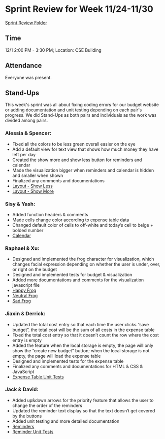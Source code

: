 # Sprint Review for Week 11/24-11/30
[Sprint Review Folder](/specs/sprint-3-review)

## Time
12/1 2:00 PM - 3:30 PM; Location: CSE Building

## Attendance 
Everyone was present.

## Stand-Ups
This week's sprint was all about fixing coding errors for our budget website or adding documentation and unit testing depending on each pair's progress. We did Stand-Ups as both pairs and individuals as the work was divided among pairs.

### Alessia & Spencer:
- Fixed all the colors to be less green overall easier on the eye
- Add a default view for text view that shows how much money they have left per day
- Created the show more and show less button for reminders and calendar
- Made the visualization bigger when reminders and calendar is hidden and smaller when shown
- Finalized any comments and documentations
- [Layout - Show Less](/specs/sprint-3-review/sprint3_showless.png)
- [Layout - Show More](/specs/sprint-3-review/sprint3_showmore.png)

### Sisy & Yash:
- Added function headers & comments
- Made cells change color according to expense table data
- Changed default color of cells to off-white and today’s cell to beige + bolded number
- [Calendar](/specs/sprint-3-review/sprint3-calendar-progress.png)

### Raphael & Xu:
- Designed and implemented the frog character for visualization, which changes facial expression depending on whether the user is under, over, or right on the budget
- Designed and implemented tests for budget & visualization 
- Added more documentations and comments for the visualization javascript file
- [Happy Frog](/specs/sprint-3-review/frog-happy.png)
- [Neutral Frog](/specs/sprint-3-review/frog-neutral.png)
- [Sad Frog](/specs/sprint-3-review/frog-sad.png)

### Jiaxin & Derrick:
- Updated the total cost entry so that each time the user clicks “save budget”, the total cost will be the sum of all costs in the expense table
- Fixed the total cost entry so that it doesn’t count the row where the cost entry is empty
- Added the feature when the local storage is empty, the page will only show the “create new budget” button; when the local storage is not empty, the page will load the expense table
- Designed and implemented tests for the expense table
- Finalized any comments and documentations for HTML & CSS & JavaScript
- [Expense Table Unit Tests](/specs/sprint-3-review/ExpenseTable_Tests.png)

### Jack & David: 
- Added up&down arrows for the priority feature that allows the user to change the order of the reminders
- Updated the reminder text display so that the text doesn’t get covered by the buttons
- Added unit testing and more detailed documentation
- [Reminders](/specs/sprint-3-review/reminders.png)
- [Reminder Unit Tests](/specs/sprint-3-review/reminderUnitTests.png)
